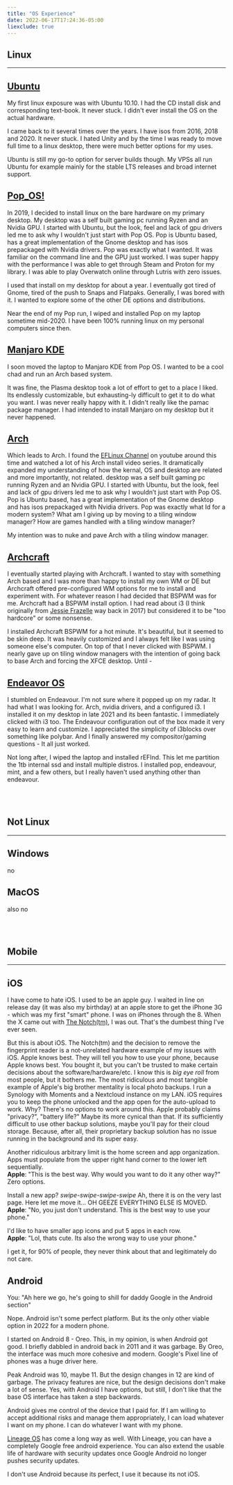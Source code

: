 ```yaml
---
title: "OS Experience"
date: 2022-06-17T17:24:36-05:00
liexclude: true
---
```

## <a id="linux"></a>Linux 
---
## <a id="ubuntu"></a>[Ubuntu](https://ubuntu.com/)  
My first linux exposure was with Ubuntu 10.10. I had the CD install disk and corresponding text-book. It never stuck. I didn't ever install the OS on the actual hardware. 

I came back to it several times over the years. I have isos from 2016, 2018 and 2020. It never stuck. I hated Unity and by the time I was ready to move full time to a linux desktop, there were much better options for my uses. 

Ubuntu is still my go-to option for server builds though. My VPSs all run Ubuntu for example mainly for the stable LTS releases and broad internet support.

## <a id="popos"></a>[Pop_OS!](https://pop.system76.com/)
In 2019, I decided to install linux on the bare hardware on my primary desktop. My desktop was a self built gaming pc running Ryzen and an Nvidia GPU. I started with Ubuntu, but the look, feel and lack of gpu drivers led me to ask why I wouldn't just start with Pop OS. Pop is Ubuntu based, has a great implementation of the Gnome desktop and has isos prepackaged with Nvidia drivers. Pop was exactly what I wanted. It was familiar on the command line and the GPU just worked. I was super happy with the performance I was able to get through Steam and Proton for my library. I was able to play Overwatch online through Lutris with zero issues. 

I used that install on my desktop for about a year. I eventually got tired of Gnome, tired of the push to Snaps and Flatpaks. Generally, I was bored with it. I wanted to explore some of the other DE options and distributions. 

Near the end of my Pop run, I wiped and installed Pop on my laptop sometime mid-2020. I have been 100% running linux on my personal computers since then. 

## <a id="manjaro"></a>[Manjaro KDE](https://manjaro.org/)
I soon moved the laptop to Manjaro KDE from Pop OS. I wanted to be a cool chad and run an Arch based system. 

It was fine, the Plasma desktop took a lot of effort to get to a place I liked. Its endlessly customizable, but exhausting-ly difficult to get it to do what you want. I was never really happy with it. I didn't really like the pamac package manager. I had intended to install Manjaro on my desktop but it never happened. 

## <a id="arch"></a>[Arch](https://archlinux.org/)
Which leads to Arch. I found the [EFLinux Channel](https://www.youtube.com/channel/UCX_WM2O-X96URC5n66G-hvw) on youtube around this time and watched a lot of his Arch install video series. It dramatically expanded my understanding of how the kernal, OS and desktop are related and more importantly, not related. 
 desktop was a self built gaming pc running Ryzen and an Nvidia GPU. I started with Ubuntu, but the look, feel and lack of gpu drivers led me to ask why I wouldn’t just start with Pop OS. Pop is Ubuntu based, has a great implementation of the Gnome desktop and has isos prepackaged with Nvidia drivers. Pop was exactly what Id for a modern system? What am I giving up by moving to a tiling window manager? How are games handled with a tiling window manager? 

My intention was to nuke and pave Arch with a tiling window manager. 

## <a id="archcraft"></a>[Archcraft](https://archcraft.io/)
I eventually started playing with Archcraft. I wanted to stay with something Arch based and I was more than happy to install my own WM or DE but Archcraft offered pre-configured WM options for me to install and experiment with. For whatever reason I had decided that BSPWM was for me. Archcraft had a BSPWM install option. I had read about i3 (I think originally from [Jessie Frazelle](https://blog.jessfraz.com/post/ultimate-linux-on-the-desktop/) way back in 2017) but considered it to be "too hardcore" or some nonsense. 

I installed Archcraft BSPWM for a hot minute. It's beautiful, but it seemed to be skin deep. It was heavily customized and I always felt like I was using someone else's computer. On top of that I never clicked with BSPWM. I nearly gave up on tiling window managers with the intention of going back to base Arch and forcing the XFCE desktop. Until -

## <a id="endeavour"></a>[Endeavor OS](https://endeavouros.com/)
I stumbled on Endeavour. I'm not sure where it popped up on my radar. It had what I was looking for. Arch, nvidia drivers, and a configured i3. I installed it on my desktop in late 2021 and its been fantastic. I immediately clicked with i3 too. The Endeavour configuration out of the box made it very easy to learn and customize. I appreciated the simplicity of i3blocks over something like polybar. And I finally answered my compositor/gaming questions - It all just worked. 

Not long after, I wiped the laptop and installed rEFInd. This let me partition the 1tb internal ssd and install multiple distros. I installed pop, endeavour, mint, and a few others, but I really haven't used anything other than endeavour.  
    
<br>
<br>   

## <a id="notlinux"></a>Not Linux  
---  
## <a id="windows"></a>Windows  
no  

## <a id="macos"></a>MacOS   
also no  
   
<br>
<br>   

## <a id="mobile"></a>Mobile
---
## <a id="ios"></a>iOS
I have come to hate iOS. I used to be an apple guy. I waited in line on release day (it was also my birthday) at an apple store to get the iPhone 3G - which was my first "smart" phone. I was on iPhones through the 8. When the X came out with [The Notch(tm)](/img/notch.jpg), I was out. That's the dumbest thing I've ever seen. 

But this is about iOS. The Notch(tm) and the decision to remove the fingerprint reader is a not-unrelated hardware example of my issues with iOS. Apple knows best. They will tell you how to use your phone, because Apple knows best. You bought it, but you can't be trusted to make certain decisions about the software/hardware/etc. I know this is *big eye roll* from most people, but it bothers me. The most ridiculous and most tangible example of Apple's big brother mentality is local photo backups. I run a Synology with Moments and a Nextcloud instance on my LAN. iOS requires you to keep the phone unlocked and the app open for the auto-upload to work. Why? There's no options to work around this. Apple probably claims "privacy?", "battery life?" Maybe its more cynical than that. If its sufficiently difficult to use other backup solutions, maybe you'll pay for their cloud storage. Because, after all, their proprietary backup solution has no issue running in the background and its super easy. 

Another ridiculous arbitrary limit is the home screen and app organization. Apps must populate from the upper right hand corner to the lower left sequentially.   
**Apple**: "This is the best way. Why would you want to do it any other way?"  
Zero options.   

Install a new app? *swipe-swipe-swipe-swipe* Ah, there it is on the very last page. Here let me move it... OH GEEZE EVERYTHING ELSE IS MOVED.  
**Apple**: "No, you just don't understand. This is the best way to use your phone."  

I'd like to have smaller app icons and put 5 apps in each row.   
**Apple**: "Lol, thats cute. Its also the wrong way to use your phone."


I get it, for 90% of people, they never think about that and legitimately do not care. 

## <a id="android"></a>Android
You: "Ah here we go, he's going to shill for daddy Google in the Android section" 

Nope. Android isn't some perfect platform. But its the only other viable option in 2022 for a modern phone.  

I started on Android 8 - Oreo. This, in my opinion, is when Android got good. I briefly dabbled in android back in 2011 and it was garbage. By Oreo, the interface was much more cohesive and modern. Google's Pixel line of phones was a huge driver here.   

Peak Android was 10, maybe 11. But the design changes in 12 are kind of garbage. The privacy features are nice, but the design decisions don't make a lot of sense. Yes, with Android I have options, but still, I don't like that the base OS interface has taken a step backwards. 

Android gives me control of the device that I paid for. If I am willing to accept additional risks and manage them appropriately, I can load whatever I want on my phone. I can do whatever I want with my phone. 

[Lineage OS](https://lineageos.org/) has come a long way as well. With Lineage, you can have a completely Google free android experience. You can also extend the usable life of hardware with security updates once Google Android no longer pushes security updates. 

I don't use Android because its perfect, I use it because its not iOS. 


